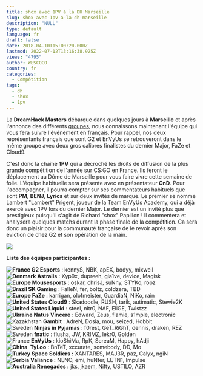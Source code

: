 ```yaml
---
title: shox avec 1PV à la DH Marseille
slug: shox-avec-1pv-a-la-dh-marseille
description: "NULL"
type: default
language: fr
draft: false
date: 2018-04-10T15:00:20.000Z
lastmod: 2022-07-12T13:16:38.925Z
views: "4795"
author: WESCOCO
country: fr
categories:
  - Compétition
tags:
  - dh
  - shox
  - 1pv
---
```

La **DreamHack Masters** débarque dans quelques jours à **Marseille** et après l'annonce des différents [groupes](https://flickshot.fr/fr/dh-masters-marseille-les-groupes/&5ac7b5921362c), nous connaissons maintenant l'équipe qui vous fera suivre l'événement en français. Pour rappel, nos deux représentants français que sont G2 et EnVyUs se retrouveront dans le même groupe avec deux gros calibres finalistes du dernier Major, FaZe et Cloud9\. 

C'est donc la chaîne **1PV** qui a décroché les droits de diffusion de la plus grande compétition de l'année sur CS:GO en France. Ils feront le déplacement au Dôme de Marseille pour vous faire vivre cette semaine de folie. L'équipe habituelle sera présente avec en présentateur **CnD**. Pour l'accompagner, il pourra compter sur ses commentateurs habituels que sont **PM**, **BENJ**, **Lyrics** et sur deux invités de marque. Le premier se nomme Lambert "Lambert" Prigent⁠⁠, joueur de la Team EnVyUs Academy, qui a déjà exercé avec 1PV lors du dernier Major. Le dernier est un invité plus que prestigieux puisqu'il s'agit de Richard "shox" Papillon⁠ ! Il commentera et analysera quelques matchs durant la phase finale de la compétition. Ca sera donc un plaisir pour la communauté française de le revoir après son éviction de chez G2 et son opération de la main. 

![](/images/articles/5accbba391d11/images/IRjTyqfKRWePGk97vTUaedThvBGIJo7dDkjVr1nS.png)

**Liste des équipes participantes :**

**![France](/images/countries/fr.svg)⁠ G2 Esports** : kennyS, NBK, apEX, bodyy, mixwell  
**![Denmark](/images/countries/dk.svg)⁠ Astralis** : Xyp9x, dupreeh, gla1ve, device, Magisk  
**![Europe](/images/countries/eu.svg)⁠ Mousesports** : oskar, chrisJ, suNny, STYKo, ropz  
**![Brazil](/images/countries/br.svg)⁠ SK Gaming** : FalleN, fer, boltz, coldzera, TBD  
**![Europe](/images/countries/eu.svg)⁠ FaZe** : karrigan, olofmeister, GuardiaN, NiKo, rain  
**![United States](/images/countries/us.svg)⁠ Cloud9** : Skadoodle, RUSH, tarik, autimatic, Stewie2K  
**![United States](/images/countries/us.svg)⁠ Liquid** : steel, nitr0, NAF, EliGE, Twistzz  
**![Ukraine](/images/countries/ua.svg)⁠ Natus Vincere** : Edward, Zeus, flamie, s1mple, electronic  
![Kazakhstan](/images/countries/kz.svg)⁠ ⁠**Gambit** : AdreN, Dosia, mou, seized, Hobbit  
![Sweden](/images/countries/se.svg)⁠ ⁠**Ninjas in Pyjamas** : f0rest, GeT\_RiGhT, dennis, draken, REZ  
![Sweden](/images/countries/se.svg)⁠ ⁠**fnatic** : flusha, JW, KRIMZ, lekr0, Golden  
![France](/images/countries/fr.svg)⁠ **⁠EnVyUs** : kioShiMa, RpK, ScreaM, Happy, hAdji  
**![China](/images/countries/cn.svg)⁠ ⁠** **TyLoo** : BnTeT, xccurate, somebody, DD, Mo  
**![Turkey](/images/countries/tr.svg)⁠ Space Soldiers :⁠** XANTARES, MAJ3R, paz, Calyx, ngiN  
**![Serbia](/images/countries/rs.svg)⁠ ⁠Valiance :** NENO, emi, huNter, LETN1, Impulse  
**![Australia](/images/countries/au.svg)⁠ ⁠Renegades :** jks, jkaem, Nifty, USTILO, AZR
